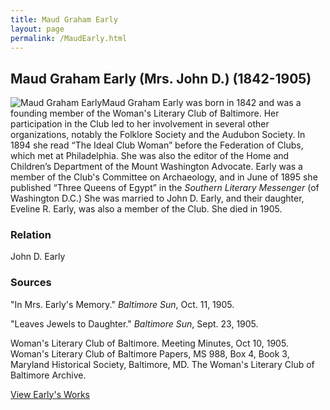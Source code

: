 ```yaml
---
title: Maud Graham Early
layout: page
permalink: /MaudEarly.html
---
```


## Maud Graham Early (Mrs. John D.) (1842-1905)
<div style="float: left"><img src="https://elizajames.github.io/WLCB_draft/assets/img/MaudEarly.jpg" alt="Maud Graham Early"></div>

Maud Graham Early was born in 1842 and was a founding member of the Woman's Literary Club of Baltimore. Her participation in the Club led to her involvement in several other organizations, notably the Folklore Society and the Audubon Society. In 1894 she read “The Ideal Club Woman” before the Federation of Clubs, which met at Philadelphia. She was also the editor of the Home and Children’s Department of the Mount Washington Advocate. Early was a member of the Club's Committee on Archaeology, and in June of 1895 she published “Three Queens of Egypt” in the *Southern Literary Messenger* (of Washington D.C.) She was married to John D. Early, and their daughter, Eveline R. Early, was also a member of the Club. She died in 1905.

### Relation
John D. Early

### Sources 
"In Mrs. Early's Memory." *Baltimore Sun*, Oct. 11, 1905.

"Leaves Jewels to Daughter." *Baltimore Sun*, Sept. 23, 1905.

Woman's Literary Club of Baltimore. Meeting Minutes, Oct 10, 1905. Woman's Literary Club of Baltimore Papers, MS 988, Box 4, Book 3, Maryland Historical Society, Baltimore, MD. The Woman's Literary Club of Baltimore Archive. 

[View Early's Works](https://elizajames.github.io/WLCB_draft/browse.html#maud%20g)